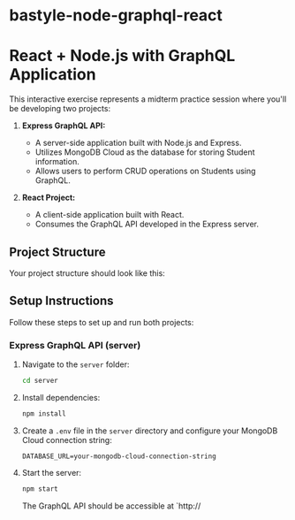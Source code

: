# bastyle-node-graphql-react

# React + Node.js with GraphQL Application

This interactive exercise represents a midterm practice session where you'll be developing two projects:

1. **Express GraphQL API:**
   - A server-side application built with Node.js and Express.
   - Utilizes MongoDB Cloud as the database for storing Student information.
   - Allows users to perform CRUD operations on Students using GraphQL.

2. **React Project:**
   - A client-side application built with React.
   - Consumes the GraphQL API developed in the Express server.

## Project Structure

Your project structure should look like this:


## Setup Instructions

Follow these steps to set up and run both projects:

### Express GraphQL API (server)

1. Navigate to the `server` folder:

    ```bash
    cd server
    ```

2. Install dependencies:

    ```bash
    npm install
    ```

3. Create a `.env` file in the `server` directory and configure your MongoDB Cloud connection string:

    ```env
    DATABASE_URL=your-mongodb-cloud-connection-string
    ```

4. Start the server:

    ```bash
    npm start
    ```

   The GraphQL API should be accessible at `http://
